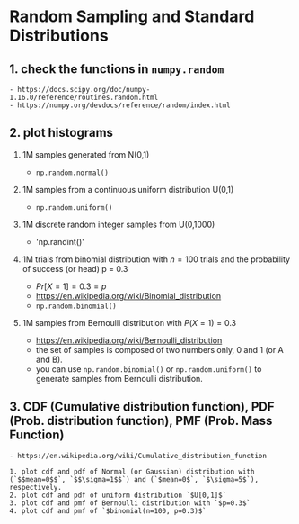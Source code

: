 # Random Sampling and Standard Distributions

## 1. check the functions in `numpy.random`
    - https://docs.scipy.org/doc/numpy-1.16.0/reference/routines.random.html
    - https://numpy.org/devdocs/reference/random/index.html

## 2. plot histograms
  1. 1M samples generated from N(0,1)
      - `np.random.normal()`
  2. 1M samples from a continuous uniform distribution U(0,1)
      - `np.random.uniform()`
  3. 1M discrete random integer samples from U(0,1000)
      - 'np.randint()'
  5. 1M trials from binomial distribution with $n=100$ trials and the probability of success (or head) p = 0.3
      - $Pr[X=1] = 0.3 = p$  
      - https://en.wikipedia.org/wiki/Binomial_distribution
      - `np.random.binomial()`

  4. 1M samples from Bernoulli distribution with $P(X=1) = 0.3$
  
      - https://en.wikipedia.org/wiki/Bernoulli_distribution
      - the set of samples is composed of two numbers only, 0 and 1 (or A and B).
      - you can use `np.random.binomial()` or `np.random.uniform()` to generate samples from Bernoulli distribution.
  
  
## 3. CDF (Cumulative distribution function), PDF (Prob. distribution function), PMF (Prob. Mass Function)
    - https://en.wikipedia.org/wiki/Cumulative_distribution_function

    1. plot cdf and pdf of Normal (or Gaussian) distribution with (`$$mean=0$$`, `$$\sigma=1$$`) and (`$mean=0$`, `$\sigma=5$`), respectively.
    2. plot cdf and pdf of uniform distribution `$U[0,1]$`
    3. plot cdf and pmf of Bernoulli distribution with `$p=0.3$`
    4. plot cdf and pmf of `$binomial(n=100, p=0.3)$`
  
  

